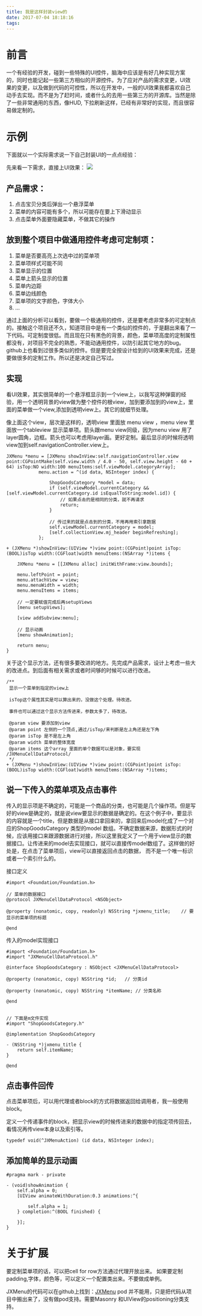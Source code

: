 ```yaml
---
title: 我是这样封装view的
date: 2017-07-04 18:18:16
tags:
---
```


# 前言
一个有经验的开发，碰到一些特殊的UI控件，脑海中应该是有好几种实现方案的，同时也能记起一些第三方相似的开源控件。为了应对产品的需求变更，UI效果的变更，以及做到代码的可控性，所以在开发中，一般的UI效果我都喜欢自己动手去实现。而不是为了赶时间，或者什么的去用一些第三方的开源库。当然是除了一些非常通用的东西，像HUD, 下拉刷新这样，已经有非常好的实现，而且很容易做定制的。

# 示例
下面就以一个实际需求说一下自己封装UI的一点点经验：

先来看一下需求，直接上UI效果：
![](http://wx4.sinaimg.cn/mw690/acbce940gy1fh7ye51opnj20bi0bdwer.jpg)

## 产品需求：
1. 点击宝贝分类后弹出一个悬浮菜单
2. 菜单的内容可能有多个，所以可能存在要上下滑动显示
3. 点击菜单外面要隐藏菜单，不做其它的操作

## 放到整个项目中做通用控件考虑可定制项：
1. 菜单是否要高亮上次选中过的菜单项
2. 菜单项样式可能不同
3. 菜单显示的位置
4. 菜单上箭头显示的位置
5. 菜单内边距
6. 菜单边线颜色
7. 菜单项的文字颜色，字体大小
8. ...

通过上面的分析可以看到，要做一个极通用的控件，还是要考虑非常多的可定制点的。接触这个项目还不久，知道项目中是有一个类似的控件的，于是翻出来看了一下代码。可定制度很低。而且现在只有黑色的背景，颜色，菜单项高度的定制属性都没有，对项目不完全的熟悉，不能动通用控件，以防引起其它地方的bug。github上也看到过很多类似的控件。但是要完全按设计给到的UI效果来完成，还是要做很多的定制工作。所以还是决定自己写过。

## 实现
看UI效果，其实很简单的一个悬浮框显示到一个view上，以我写这种弹窗的经验，用一个透明背景的view做为整个控件的根view，加到要添加到的view上，里面的菜单做一个view,添加到透明view上。其它的就细节处理。

像上面这个view，层次是这样的，透明view 里面放 menu view ，menu view 里面放一个tableview 显示菜单项。箭头跟menu view同级，因为menu view 用了layer圆角，边框。箭头也可以考虑用layer画。更好定制。最后显示的时候将透明view加到self.navigationController.view上。
```
JXMenu *menu = [JXMenu showInView:self.navigationController.view point:CGPointMake(self.view.width / 4.0 - 50, self.view.height - 60 + 64) isTop:NO width:100 menuItems:self.viewModel.categoryArray];
            menu.action = ^(id data, NSInteger index) {
                
                ShopGoodsCategory *model = data;
                if (self.viewModel.currentCategory && [self.viewModel.currentCategory.id isEqualToString:model.id]) {
                    // 如果点击的是相同的分类，就不再请求
                    return;
                }
                
                // 传过来的就是点击到的分类，不用再用索引拿数据 
                self.viewModel.currentCategory = model;
                [self.collectionView.mj_header beginRefreshing];
            };
```
```
+ (JXMenu *)showInView:(UIView *)view point:(CGPoint)point isTop:(BOOL)isTop width:(CGFloat)width menuItems:(NSArray *)items {
    
    JXMenu *menu = [[JXMenu alloc] initWithFrame:view.bounds];
    
    menu.leftPoint = point;
    menu.attachView = view;
    menu.menuWidth = width;
    menu.menuItems = items;
    
    // 一定要赋值完成后再setupViews
    [menu setupViews];
    
    [view addSubview:menu];
    
    // 显示动画
    [menu showAnimation];
    
    return menu;
}
```

关于这个显示方法，还有很多要改进的地方。先完成产品需求，设计上考虑一些大的改进点。到后面有相关需求或者时间够的时候可以进行改进。
```
/**
 显示一个菜单到指定的view上
 
 isTop这个属性其实是可以算出来的，没做这个处理。待改进。
 
 事件也可以通过这个显示方法传进来，参数太多了，待改进。

 @param view 要添加到view
 @param point 左侧的一个顶点,通过/isTop/来判断是左上角还是左下角
 @param isTop 是不是左上角
 @param width 菜单的整体宽度
 @param items 这个array 里面的单个数据可以是对象，要实现 /JXMenuCellDataProtocol/
 */
+ (JXMenu *)showInView:(UIView *)view point:(CGPoint)point isTop:(BOOL)isTop width:(CGFloat)width menuItems:(NSArray *)items;
```
## 说一下传入的菜单项及点击事件
传入的显示项是不确定的，可能是一个商品的分类，也可能是几个操作项。但是写好的view是确定的，就是说view要显示的数据是确定的。在这个例子中，要显示的内容就是一个title，但是数据是从接口拿回来的，拿回来后model化成了一个对应的ShopGoodsCategory 类型的model 数组。不确定数据来源，数据形式的时候，应该用接口来跟源数据进行对接，所以这里我定义了一个用于view显示的数据接口。让传进来的model去实现接口，就可以直接传model数组了。这样做的好处是，在点击了菜单项后，view可以直接返回点击的数据， 而不是一个唯一标识或者一个索引什么的。

接口定义
```
#import <Foundation/Foundation.h>

// 菜单的数据接口
@protocol JXMenuCellDataProtocol <NSObject>

@property (nonatomic, copy, readonly) NSString *jxmenu_title;    // 要显示的菜单项的标题

@end
```
传入的model实现接口
```
#import <Foundation/Foundation.h>
#import "JXMenuCellDataProtocol.h"

@interface ShopGoodsCategory : NSObject <JXMenuCellDataProtocol>

@property (nonatomic, copy) NSString *id;   // 分类id

@property (nonatomic, copy) NSString *itemName; // 分类名称

@end


// 下面是m文件实现
#import "ShopGoodsCategory.h"

@implementation ShopGoodsCategory

- (NSString *)jxmenu_title {
    return self.itemName;
}

@end
```

## 点击事件回传
点击菜单项后，可以用代理或者block的方式将数据返回给调用者，我一般使用block。

定义一个传递事件的block，把显示view的时候传进来的数据中的指定项传回去， 看情况再传view本身以及索引等。
```
typedef void(^JXMenuAction) (id data, NSInteger index);
```

## 添加简单的显示动画
```
#pragma mark - private

- (void)showAnimation {
    self.alpha = 0;
    [UIView animateWithDuration:0.3 animations:^{
       
        self.alpha = 1;
    } completion:^(BOOL finished) {
        
    }];
}
```
# 关于扩展
要定制菜单项的话，可以把cell for row方法通过代理开放出来。
如果要定制padding,字体，颜色等，可以定义一个配置类出来。不要做成单例。

JXMenu的代码可以在github上找到：[JXMenu](https://github.com/chinabrant/JXMenu)
pod 并不能用，只是把代码从项目中搬出来了，没有做pod支持。需要Masonry 和UIView的positioning分类支持。

